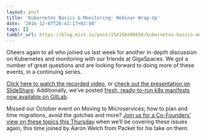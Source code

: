 ```yaml
---
layout: post
title: 'Kubernetes Basics & Monitoring: Webinar Wrap-Up'
date: '2016-12-07T20:43:17+02:00'
tags: []
tumblr_url: https://blog.mist.io/post/154168400056/kubernetes-basics-monitoring-webinar-wrap-up
---
```

Cheers again to all who joined us last week for another in-depth discussion on Kubernetes and monitoring with our friends at GigaSpaces. We got a number of great questions and are looking forward to doing more of these events, in a continuing series.

[Click here to watch the recorded video](https://mist-1.wistia.com/medias/phpfnfdst0), or [check out the presentation on SlideShare](http://www.slideshare.net/mistio/kubernetes-basics-monitoring). Additionally, we’ve posted [fresh, ready-to-run k8s manifests now available on GitLab](https://gitlab.ops.mist.io/mistio/kubernetes-demo/tree/master).

Missed our October event on Moving to Microservices; how to plan and time migrations, avoid the gotchas and more? [Join us for a Co-Founders’ view on these topics this Thursday](https://www.packet.net/campaigns/monolith-to-microservices/)&nbsp;when&nbsp;we’ll be covering these issues again, this time joined by Aaron Welch from Packet for his take on them.

